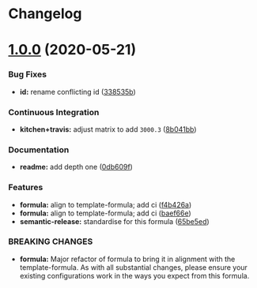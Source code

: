 # Changelog

# [1.0.0](https://github.com/saltstack-formulas/jetbrains-goland-formula/compare/v0.2.0...v1.0.0) (2020-05-21)


### Bug Fixes

* **id:** rename conflicting id ([338535b](https://github.com/saltstack-formulas/jetbrains-goland-formula/commit/338535b45b2d7d36c03994d14b998533826c8b58))


### Continuous Integration

* **kitchen+travis:** adjust matrix to add `3000.3` ([8b041bb](https://github.com/saltstack-formulas/jetbrains-goland-formula/commit/8b041bb3d93931f6f1b7939b4ff108faa0c34632))


### Documentation

* **readme:** add depth one ([0db609f](https://github.com/saltstack-formulas/jetbrains-goland-formula/commit/0db609f9dcf929a918f5e3a7d30f7fbc73f11dca))


### Features

* **formula:** align to template-formula; add ci ([f4b426a](https://github.com/saltstack-formulas/jetbrains-goland-formula/commit/f4b426a0fae52e7485f0628102701548426f96b2))
* **formula:** align to template-formula; add ci ([baef66e](https://github.com/saltstack-formulas/jetbrains-goland-formula/commit/baef66e1c1087db5193afc92f67d79816b77a20e))
* **semantic-release:** standardise for this formula ([65be5ed](https://github.com/saltstack-formulas/jetbrains-goland-formula/commit/65be5ed11a847b87f14ec7a8ee3da4dc36649f5d))


### BREAKING CHANGES

* **formula:** Major refactor of formula to bring it in alignment with the
template-formula. As with all substantial changes, please ensure your
existing configurations work in the ways you expect from this formula.
